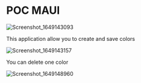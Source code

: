 # POC MAUI 

![Screenshot_1649143093](https://user-images.githubusercontent.com/90254070/161699729-1976698e-73e8-4e70-9bc8-3aad99195d16.png)


This application allow you to create and save colors


![Screenshot_1649143157](https://user-images.githubusercontent.com/90254070/161699841-3a3f3f26-ba05-4443-b00c-5a6a8813c1a6.png)

You can delete one color

![Screenshot_1649148960](https://user-images.githubusercontent.com/90254070/161718098-18eac5c6-115d-49d5-b69d-91ff33647158.png)

